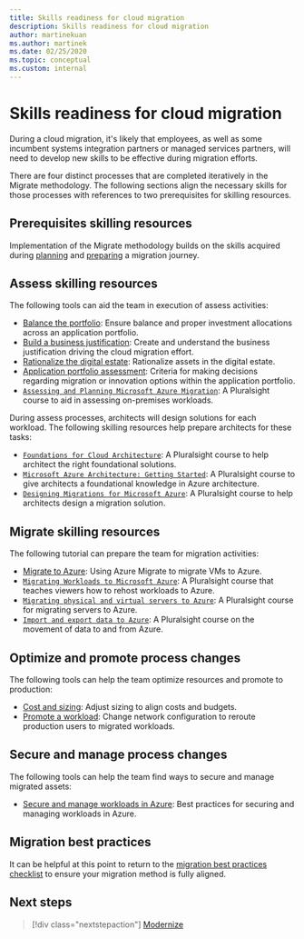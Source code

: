 ```yaml
---
title: Skills readiness for cloud migration
description: Skills readiness for cloud migration
author: martinekuan
ms.author: martinek
ms.date: 02/25/2020
ms.topic: conceptual
ms.custom: internal
---
```


# Skills readiness for cloud migration

During a cloud migration, it's likely that employees, as well as some incumbent systems integration partners or managed services partners, will need to develop new skills to be effective during migration efforts.

There are four distinct processes that are completed iteratively in the Migrate methodology. The following sections align the necessary skills for those processes with references to two prerequisites for skilling resources.

## Prerequisites skilling resources

Implementation of the Migrate methodology builds on the skills acquired during [planning](../strategy/suggested-skills.md) and [preparing](../organize/suggested-skills.md) a migration journey.

## Assess skilling resources

The following tools can aid the team in execution of assess activities:

- [Balance the portfolio](../strategy/balance-the-portfolio.md): Ensure balance and proper investment allocations across an application portfolio.
- [Build a business justification](../strategy/cloud-migration-business-case.md): Create and understand the business justification driving the cloud migration effort.
- [Rationalize the digital estate](../digital-estate/rationalize.md): Rationalize assets in the digital estate.
- [Application portfolio assessment](/training/modules/app-and-infra-migration-and-modernization/): Criteria for making decisions regarding migration or innovation options within the application portfolio.
- [`Assessing and Planning Microsoft Azure Migration`](https://www.pluralsight.com/courses/microsoft-azure-migration-assessing-planning-update): A Pluralsight course to aid in assessing on-premises workloads.

During assess processes, architects will design solutions for each workload. The following skilling resources help prepare architects for these tasks:

- [`Foundations for Cloud Architecture`](https://www.pluralsight.com/courses/cloud-architecture-foundations): A Pluralsight course to help architect the right foundational solutions.
- [`Microsoft Azure Architecture: Getting Started`](https://www.pluralsight.com/courses/azure-architecture-getting-started): A Pluralsight course to give architects a foundational knowledge in Azure architecture.
- [`Designing Migrations for Microsoft Azure`](https://www.pluralsight.com/courses/microsoft-azure-migrations-designing): A Pluralsight course to help architects design a migration solution.

## Migrate skilling resources

The following tutorial can prepare the team for migration activities:

- [Migrate to Azure](/azure/site-recovery/migrate-tutorial-on-premises-azure): Using Azure Migrate to migrate VMs to Azure.
- [`Migrating Workloads to Microsoft Azure`](https://www.pluralsight.com/courses/microsoft-azure-workloads-migrating): A Pluralsight course that teaches viewers how to rehost workloads to Azure.
- [`Migrating physical and virtual servers to Azure`](https://www.pluralsight.com/courses/microsoft-azure-migrating-physical-virtual-servers-update): A Pluralsight course for migrating servers to Azure.
- [`Import and export data to Azure`](https://www.pluralsight.com/courses/microsoft-azure-import-export-data): A Pluralsight course on the movement of data to and from Azure.

## Optimize and promote process changes

The following tools can help the team optimize resources and promote to production:

- [Cost and sizing](./azure-best-practices/migrate-best-practices-costs.md): Adjust sizing to align costs and budgets.
- [Promote a workload](./azure-best-practices/migrate-best-practices-networking.md): Change network configuration to reroute production users to migrated workloads.

## Secure and manage process changes

The following tools can help the team find ways to secure and manage migrated assets:

- [Secure and manage workloads in Azure](./azure-best-practices/migrate-best-practices-security-management.md): Best practices for securing and managing workloads in Azure.

## Migration best practices

It can be helpful at this point to return to the [migration best practices checklist](./azure-best-practices/index.md) to ensure your migration method is fully aligned.

## Next steps

> [!div class="nextstepaction"]
> [Modernize](../modernize/index.md)
